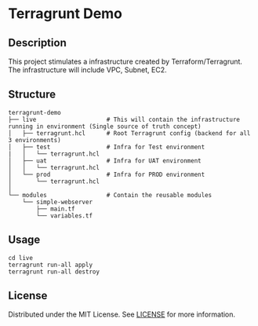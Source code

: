 # Terragrunt Demo

## Description
This project stimulates a infrastructure created by Terraform/Terragrunt. The infrastructure will include VPC, Subnet, EC2. 
## Structure
```
terragrunt-demo
├── live                    # This will contain the infrastructure running in environment (Single source of truth concept)
│   ├── terragrunt.hcl      # Root Terragrunt config (backend for all 3 environments)        
│   ├── test                # Infra for Test environment
|   │   └── terragrunt.hcl  
│   ├── uat                 # Infra for UAT environment
│   │   └── terragrunt.hcl
│   └── prod                # Infra for PROD environment
│       └── terragrunt.hcl
│
└── modules                 # Contain the reusable modules 
    └── simple-webserver
        ├── main.tf
        └── variables.tf
```
## Usage
```
cd live
terragrunt run-all apply
terragrunt run-all destroy
```
## License
Distributed under the MIT License. See [LICENSE](./LICENSE) for more information.


